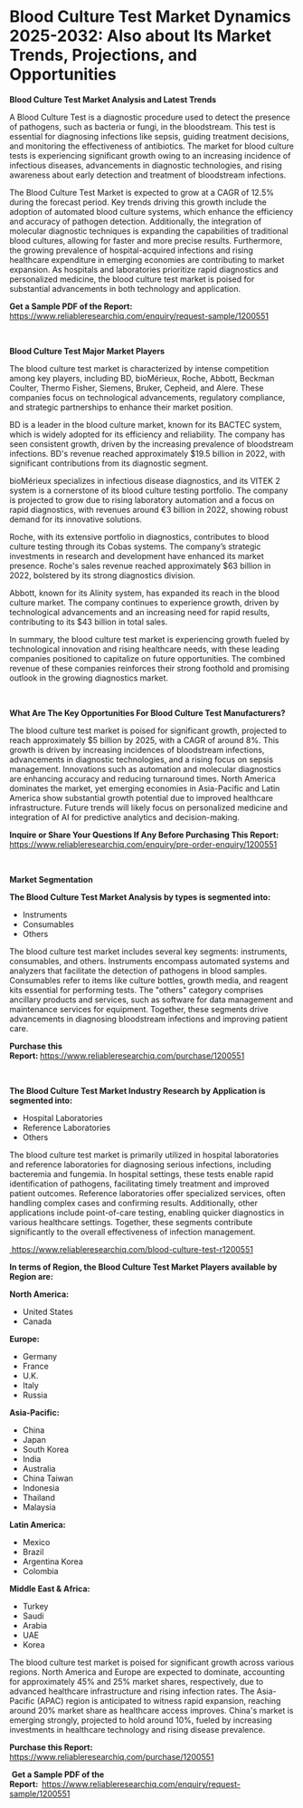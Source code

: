 <p><h1>Blood Culture Test Market Dynamics 2025-2032: Also about Its Market Trends, Projections, and Opportunities</h1></p><p><strong>Blood Culture Test Market Analysis and Latest Trends</strong></p>
<p><p>A Blood Culture Test is a diagnostic procedure used to detect the presence of pathogens, such as bacteria or fungi, in the bloodstream. This test is essential for diagnosing infections like sepsis, guiding treatment decisions, and monitoring the effectiveness of antibiotics. The market for blood culture tests is experiencing significant growth owing to an increasing incidence of infectious diseases, advancements in diagnostic technologies, and rising awareness about early detection and treatment of bloodstream infections.</p><p>The Blood Culture Test Market is expected to grow at a CAGR of 12.5% during the forecast period. Key trends driving this growth include the adoption of automated blood culture systems, which enhance the efficiency and accuracy of pathogen detection. Additionally, the integration of molecular diagnostic techniques is expanding the capabilities of traditional blood cultures, allowing for faster and more precise results. Furthermore, the growing prevalence of hospital-acquired infections and rising healthcare expenditure in emerging economies are contributing to market expansion. As hospitals and laboratories prioritize rapid diagnostics and personalized medicine, the blood culture test market is poised for substantial advancements in both technology and application.</p></p>
<p><strong>Get a Sample PDF of the Report:&nbsp;</strong> <a href="https://www.reliableresearchiq.com/enquiry/request-sample/1200551?utm_campaign=3514&utm_medium=2&utm_source=Github&utm_content=ia&utm_term=13042025&utm_id=blood-culture-test">https://www.reliableresearchiq.com/enquiry/request-sample/1200551</a></p>
<p>&nbsp;</p>
<p><strong>Blood Culture Test Major Market Players</strong></p>
<p><p>The blood culture test market is characterized by intense competition among key players, including BD, bioMérieux, Roche, Abbott, Beckman Coulter, Thermo Fisher, Siemens, Bruker, Cepheid, and Alere. These companies focus on technological advancements, regulatory compliance, and strategic partnerships to enhance their market position.</p><p>BD is a leader in the blood culture market, known for its BACTEC system, which is widely adopted for its efficiency and reliability. The company has seen consistent growth, driven by the increasing prevalence of bloodstream infections. BD's revenue reached approximately $19.5 billion in 2022, with significant contributions from its diagnostic segment.</p><p>bioMérieux specializes in infectious disease diagnostics, and its VITEK 2 system is a cornerstone of its blood culture testing portfolio. The company is projected to grow due to rising laboratory automation and a focus on rapid diagnostics, with revenues around €3 billion in 2022, showing robust demand for its innovative solutions.</p><p>Roche, with its extensive portfolio in diagnostics, contributes to blood culture testing through its Cobas systems. The company’s strategic investments in research and development have enhanced its market presence. Roche's sales revenue reached approximately $63 billion in 2022, bolstered by its strong diagnostics division.</p><p>Abbott, known for its Alinity system, has expanded its reach in the blood culture market. The company continues to experience growth, driven by technological advancements and an increasing need for rapid results, contributing to its $43 billion in total sales.</p><p>In summary, the blood culture test market is experiencing growth fueled by technological innovation and rising healthcare needs, with these leading companies positioned to capitalize on future opportunities. The combined revenue of these companies reinforces their strong foothold and promising outlook in the growing diagnostics market.</p></p>
<p>&nbsp;</p>
<p><strong>What Are The Key Opportunities For Blood Culture Test Manufacturers?</strong></p>
<p><p>The blood culture test market is poised for significant growth, projected to reach approximately $5 billion by 2025, with a CAGR of around 8%. This growth is driven by increasing incidences of bloodstream infections, advancements in diagnostic technologies, and a rising focus on sepsis management. Innovations such as automation and molecular diagnostics are enhancing accuracy and reducing turnaround times. North America dominates the market, yet emerging economies in Asia-Pacific and Latin America show substantial growth potential due to improved healthcare infrastructure. Future trends will likely focus on personalized medicine and integration of AI for predictive analytics and decision-making.</p></p>
<p><strong>Inquire or Share Your Questions If Any Before Purchasing This Report:</strong> <a href="https://www.reliableresearchiq.com/enquiry/pre-order-enquiry/1200551?utm_campaign=3514&utm_medium=2&utm_source=Github&utm_content=ia&utm_term=13042025&utm_id=blood-culture-test">https://www.reliableresearchiq.com/enquiry/pre-order-enquiry/1200551</a></p>
<p>&nbsp;</p>
<p><strong>Market Segmentation</strong></p>
<p><strong>The Blood Culture Test Market Analysis by types is segmented into:</strong></p>
<p><ul><li>Instruments</li><li>Consumables</li><li>Others</li></ul></p>
<p><p>The blood culture test market includes several key segments: instruments, consumables, and others. Instruments encompass automated systems and analyzers that facilitate the detection of pathogens in blood samples. Consumables refer to items like culture bottles, growth media, and reagent kits essential for performing tests. The "others" category comprises ancillary products and services, such as software for data management and maintenance services for equipment. Together, these segments drive advancements in diagnosing bloodstream infections and improving patient care.</p></p>
<p><strong>Purchase this Report:&nbsp;</strong><a href="https://www.reliableresearchiq.com/purchase/1200551?utm_campaign=3514&utm_medium=2&utm_source=Github&utm_content=ia&utm_term=13042025&utm_id=blood-culture-test">https://www.reliableresearchiq.com/purchase/1200551</a></p>
<p>&nbsp;</p>
<p><strong>The Blood Culture Test Market Industry Research by Application is segmented into:</strong></p>
<p><ul><li>Hospital Laboratories</li><li>Reference Laboratories</li><li>Others</li></ul></p>
<p><p>The blood culture test market is primarily utilized in hospital laboratories and reference laboratories for diagnosing serious infections, including bacteremia and fungemia. In hospital settings, these tests enable rapid identification of pathogens, facilitating timely treatment and improved patient outcomes. Reference laboratories offer specialized services, often handling complex cases and confirming results. Additionally, other applications include point-of-care testing, enabling quicker diagnostics in various healthcare settings. Together, these segments contribute significantly to the overall effectiveness of infection management.</p></p>
<p><a href="https://www.reliableresearchiq.com/blood-culture-test-r1200551?utm_campaign=3514&utm_medium=2&utm_source=Github&utm_content=ia&utm_term=13042025&utm_id=blood-culture-test">&nbsp;https://www.reliableresearchiq.com/blood-culture-test-r1200551</a></p>
<p><strong>In terms of Region, the Blood Culture Test Market Players available by Region are:</strong></p>
<p>
    <p> <strong> North America: </strong>
        <ul>
            <li>United States</li>
            <li>Canada</li>
        </ul>
        </p> 
    <p> <strong> Europe: </strong>
        <ul>
            <li>Germany</li>
            <li>France</li>
            <li>U.K.</li>
            <li>Italy</li>
            <li>Russia</li>
        </ul>
        </p> 
    <p> <strong> Asia-Pacific: </strong>
        <ul>
            <li>China</li>
            <li>Japan</li>
            <li>South Korea</li>
            <li>India</li>
            <li>Australia</li>
            <li>China Taiwan</li>
            <li>Indonesia</li>
            <li>Thailand</li>
            <li>Malaysia</li>
        </ul>
        </p> 
    <p> <strong> Latin America: </strong>
        <ul>
            <li>Mexico</li>
            <li>Brazil</li>
            <li>Argentina Korea</li>
            <li>Colombia</li>
        </ul>
        </p> 
    <p> <strong> Middle East & Africa: </strong>
        <ul>
            <li>Turkey</li>
            <li>Saudi</li>
            <li>Arabia</li>
            <li>UAE</li>
            <li>Korea</li>
        </ul>
    </p>
    </p>
<p><p>The blood culture test market is poised for significant growth across various regions. North America and Europe are expected to dominate, accounting for approximately 45% and 25% market shares, respectively, due to advanced healthcare infrastructure and rising infection rates. The Asia-Pacific (APAC) region is anticipated to witness rapid expansion, reaching around 20% market share as healthcare access improves. China's market is emerging strongly, projected to hold around 10%, fueled by increasing investments in healthcare technology and rising disease prevalence.</p></p>
<p><strong>Purchase this Report: </strong><a href="https://www.reliableresearchiq.com/purchase/1200551?utm_campaign=3514&utm_medium=2&utm_source=Github&utm_content=ia&utm_term=13042025&utm_id=blood-culture-test">https://www.reliableresearchiq.com/purchase/1200551</a></p>
<p>&nbsp;<strong>Get a Sample PDF of the Report:&nbsp;&nbsp;</strong><a href="https://www.reliableresearchiq.com/enquiry/request-sample/1200551?utm_campaign=3514&utm_medium=2&utm_source=Github&utm_content=ia&utm_term=13042025&utm_id=blood-culture-test">https://www.reliableresearchiq.com/enquiry/request-sample/1200551</a></p>
<p><strong></strong></p>
<p><p></p><p></p><p></p></p>